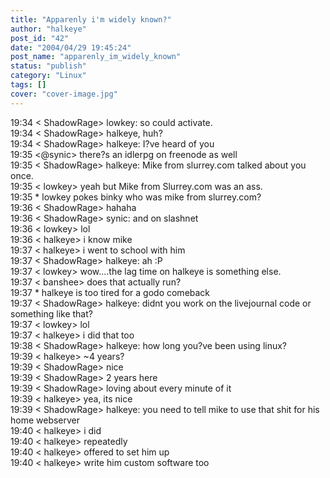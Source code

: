 ```yaml
---
title: "Apparenly i'm widely known?"
author: "halkeye"
post_id: "42"
date: "2004/04/29 19:45:24"
post_name: "apparenly_im_widely_known"
status: "publish"
category: "Linux"
tags: []
cover: "cover-image.jpg"
---
```


19:34 &lt; ShadowRage&gt; lowkey: so could activate.  
19:34 &lt; ShadowRage&gt; halkeye, huh?  
19:34 &lt; ShadowRage&gt; halkeye: I?ve heard of you  
19:35 &lt;@synic&gt; there?s an idlerpg on freenode as well  
19:35 &lt; ShadowRage&gt; halkeye: Mike from slurrey.com talked about you once.  
19:35 &lt; lowkey&gt; yeah but Mike from Slurrey.com was an ass.  
19:35 * lowkey pokes binky who was mike from slurrey.com?  
19:36 &lt; ShadowRage&gt; hahaha  
19:36 &lt; ShadowRage&gt; synic: and on slashnet  
19:36 &lt; lowkey&gt; lol  
19:36 &lt; halkeye&gt; i know mike  
19:37 &lt; halkeye&gt; i went to school with him  
19:37 &lt; ShadowRage&gt; halkeye: ah :P  
19:37 &lt; lowkey&gt; wow....the lag time on halkeye is something else.  
19:37 &lt; banshee&gt; does that actually run?  
19:37 * halkeye is too tired for a godo comeback  
19:37 &lt; ShadowRage&gt; halkeye: didnt you work on the livejournal code or something like that?  
19:37 &lt; lowkey&gt; lol  
19:37 &lt; halkeye&gt; i did that too  
19:38 &lt; ShadowRage&gt; halkeye: how long you?ve been using linux?  
19:39 &lt; halkeye&gt; ~4 years?  
19:39 &lt; ShadowRage&gt; nice  
19:39 &lt; ShadowRage&gt; 2 years here  
19:39 &lt; ShadowRage&gt; loving about every minute of it  
19:39 &lt; halkeye&gt; yea, its nice  
19:39 &lt; ShadowRage&gt; halkeye: you need to tell mike to use that shit for his home webserver  
19:40 &lt; halkeye&gt; i did  
19:40 &lt; halkeye&gt; repeatedly  
19:40 &lt; halkeye&gt; offered to set him up  
19:40 &lt; halkeye&gt; write him custom software too  

